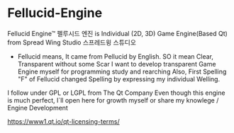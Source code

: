 # Fellucid-Engine
Fellucid Engine™ 펠루시드 엔진 is Individual (2D, 3D) Game Engine(Based Qt) from Spread Wing Studio 스프레드윙 스튜디오 

* Fellucid means, It came from Pellucid by English. 
SO it mean Clear, Transparent without some Scar
I want to develop transparent Game Engine myself for programming study and rearching
Also, First Spelling "F" of Fellucid changed Spelling by expressing my individual Welling. 

I follow under GPL or LGPL from The Qt Company
Even though this engine is much perfect, I`ll open here for growth myself or share my knowlege / Engine Development 

https://www1.qt.io/qt-licensing-terms/


